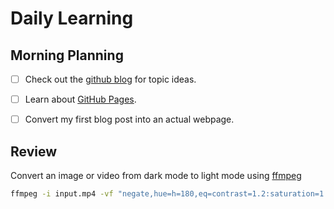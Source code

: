 # Daily Learning
## Morning Planning
+ [ ] Check out the [github blog](https://github.blog/) for topic ideas.
- [ ] Learn about [GitHub Pages](https://skills.github.com/#first-day-on-github).
* [ ] Convert my first blog post into an actual webpage.
## Review
Convert an image or video from dark mode to light mode using [ffmpeg](https://www.ffmpeg.org)

```bash
ffmpeg -i input.mp4 -vf "negate,hue=h=180,eq=contrast=1.2:saturation=1.1" output.mp4
```
